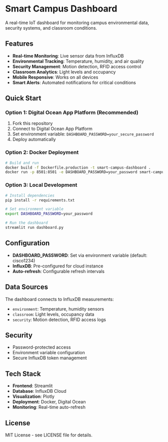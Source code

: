 # Smart Campus Dashboard

A real-time IoT dashboard for monitoring campus environmental data, security systems, and classroom conditions.

## Features

-   **Real-time Monitoring**: Live sensor data from InfluxDB
-   **Environmental Tracking**: Temperature, humidity, and air quality
-   **Security Management**: Motion detection, RFID access control
-   **Classroom Analytics**: Light levels and occupancy
-   **Mobile Responsive**: Works on all devices
-   **Smart Alerts**: Automated notifications for critical conditions

## Quick Start

### Option 1: Digital Ocean App Platform (Recommended)

1. Fork this repository
2. Connect to Digital Ocean App Platform
3. Set environment variable: `DASHBOARD_PASSWORD=your_secure_password`
4. Deploy automatically

### Option 2: Docker Deployment

```bash
# Build and run
docker build -f Dockerfile.production -t smart-campus-dashboard .
docker run -p 8501:8501 -e DASHBOARD_PASSWORD=your_password smart-campus-dashboard
```

### Option 3: Local Development

```bash
# Install dependencies
pip install -r requirements.txt

# Set environment variable
export DASHBOARD_PASSWORD=your_password

# Run the dashboard
streamlit run dashboard.py
```

## Configuration

-   **DASHBOARD_PASSWORD**: Set via environment variable (default: cisco1234)
-   **InfluxDB**: Pre-configured for cloud instance
-   **Auto-refresh**: Configurable refresh intervals

## Data Sources

The dashboard connects to InfluxDB measurements:

-   `environment`: Temperature, humidity sensors
-   `classroom`: Light levels, occupancy data
-   `security`: Motion detection, RFID access logs

## Security

-   Password-protected access
-   Environment variable configuration
-   Secure InfluxDB token management

## Tech Stack

-   **Frontend**: Streamlit
-   **Database**: InfluxDB Cloud
-   **Visualization**: Plotly
-   **Deployment**: Docker, Digital Ocean
-   **Monitoring**: Real-time auto-refresh

## License

MIT License - see LICENSE file for details.
